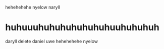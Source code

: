 
hehehehehe nyelow naryll
# huhuuuhuhuhuhuhuhuhuuhuhuhuh
daryll
delete
daniel
uwe
hehehehehe nyelow
